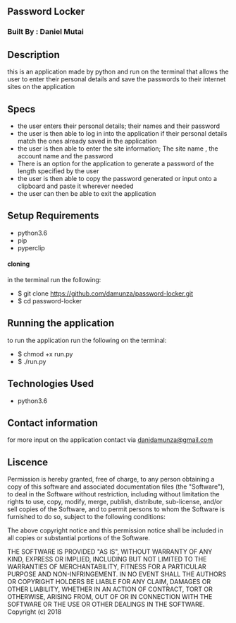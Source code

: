 ## Password Locker

### Built By : Daniel Mutai

## Description

this is an application made by python and run on the terminal that allows the user to enter their personal details and save the passwords to their internet sites on the application

## Specs
- the user enters their personal details; their names and their password
- the user is then able to log in into the application if their personal details match the ones already saved in the application
- the user is then able to enter the site information; The site name , the account name and the password
- There is an option for the application to generate a password of the length specified by the user
- the user is then able to copy the password generated or input onto a clipboard and paste it wherever needed
- the user can then be able to exit the application

## Setup Requirements

- python3.6
- pip
- pyperclip

#### cloning
in the terminal run the following:
- $ git clone https://github.com/damunza/password-locker.git
- $ cd password-locker

## Running the application
to run the application run the following on the terminal:
- $ chmod +x run.py
- $ ./run.py

## Technologies Used
- python3.6

## Contact information

for more input on the application contact via danidamunza@gmail.com

## Liscence


Permission is hereby granted, free of charge, to any person obtaining a copy of this software and associated documentation files (the "Software"), to deal in the Software without restriction, including without limitation the rights to use, copy, modify, merge, publish, distribute, sub-license, and/or sell copies of the Software, and to permit persons to whom the Software is furnished to do so, subject to the following conditions:

The above copyright notice and this permission notice shall be included in all copies or substantial portions of the Software.

THE SOFTWARE IS PROVIDED "AS IS", WITHOUT WARRANTY OF ANY KIND, EXPRESS OR IMPLIED, INCLUDING BUT NOT LIMITED TO THE WARRANTIES OF MERCHANTABILITY, FITNESS FOR A PARTICULAR PURPOSE AND NON-INFRINGEMENT. IN NO EVENT SHALL THE AUTHORS OR COPYRIGHT HOLDERS BE LIABLE FOR ANY CLAIM, DAMAGES OR OTHER LIABILITY, WHETHER IN AN ACTION OF CONTRACT, TORT OR OTHERWISE, ARISING FROM, OUT OF OR IN CONNECTION WITH THE SOFTWARE OR THE USE OR OTHER DEALINGS IN THE SOFTWARE. Copyright (c) 2018
